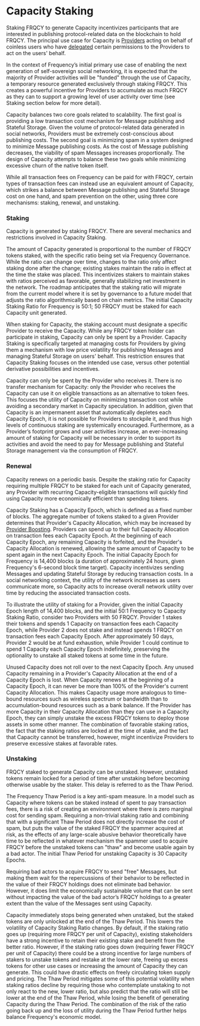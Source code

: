 # Capacity Staking

Staking FRQCY to generate Capacity incentivizes participants that are interested in publishing protocol-related data on the blockchain to hold FRQCY.
The principal use case for Capacity is [Providers](../Delegation/Providers.md) acting on behalf of coinless users who have [delegated](../Delegation/index.md) certain permissions to the Providers to act on the users' behalf.

In the context of Frequency’s initial primary use case of enabling the next generation of self-sovereign social networking, it is expected that the majority of Provider activities will be "funded" through the use of Capacity, a temporary resource generated exclusively through staking FRQCY.
This creates a powerful incentive for Providers to accumulate as much FRQCY as they can to support a growing level of user activity over time (see Staking section below for more detail).

Capacity balances two core goals related to scalability.
The first goal is providing a low transaction cost mechanism for Message publishing and Stateful Storage.
Given the volume of protocol-related data generated in social networks, Providers must be extremely cost-conscious about publishing costs.
The second goal is minimizing spam in a system designed to minimize Message publishing costs.
As the cost of Message publishing decreases, the viability of spam Messages increases proportionally.
The design of Capacity attempts to balance these two goals while minimizing excessive churn of the native token itself.

<!-- TODO: Add diagram -->

While all transaction fees on Frequency can be paid for with FRQCY, certain types of transaction fees can instead use an equivalent amount of Capacity, which strikes a balance between Message publishing and Stateful Storage cost on one hand, and spam prevention on the other, using three core mechanisms: staking, renewal, and unstaking.

### Staking

Capacity is generated by staking FRQCY.
There are several mechanics and restrictions involved in Capacity Staking.

The amount of Capacity generated is proportional to the number of FRQCY tokens staked, with the specific ratio being set via Frequency Governance.
While the ratio can change over time, changes to the ratio only affect staking done after the change; existing stakes maintain the ratio in effect at the time the stake was placed.
This incentivizes stakers to maintain stakes with ratios perceived as favorable, generally stabilizing net investment in the network.
The roadmap anticipates that the staking ratio will migrate from the current model where it is set by governance to a future model that adjusts the ratio algorithmically based on chain metrics.
The initial Capacity Staking Ratio for Frequency is 50:1; 50 FRQCY must be staked for each Capacity unit generated.

When staking for Capacity, the staking account must designate a specific Provider to receive the Capacity.
While any FRQCY token holder can participate in staking, Capacity can only be spent by a Provider.
Capacity Staking is specifically targeted at managing costs for Providers by giving them a mechanism with low price volatility for publishing Messages and managing Stateful Storage on users' behalf.
This restriction ensures that Capacity Staking focuses on the intended use case, versus other potential derivative possibilities and incentives.

Capacity can only be spent by the Provider who receives it.
There is no transfer mechanism for Capacity: only the Provider who receives the Capacity can use it on eligible transactions as an alternative to token fees.
This focuses the utility of Capacity on minimizing transaction cost while avoiding a secondary market in Capacity speculation.
In addition, given that Capacity is an impermanent asset that automatically depletes each Capacity Epoch, it is not possible for Providers to stockpile it, and thus high levels of continuous staking are systemically encouraged.
Furthermore, as a Provider’s footprint grows and user activities increase, an ever-increasing amount of staking for Capacity will be necessary in order to support its activities and avoid the need to pay for Message publishing and Stateful Storage management via the consumption of FRQCY.

### Renewal

Capacity renews on a periodic basis.
Despite the staking ratio for Capacity requiring multiple FRQCY to be staked for each unit of Capacity generated, any Provider with recurring Capacity-eligible transactions will quickly find using Capacity more economically efficient than spending tokens.

Capacity Staking has a Capacity Epoch, which is defined as a fixed number of blocks.
The aggregate number of tokens staked to a given Provider determines that Provider's Capacity Allocation, which may be increased by [Provider Boosting](./ProviderBoosting.md).
Providers can spend up to their full Capacity Allocation on transaction fees each Capacity Epoch.
At the beginning of each Capacity Epoch, any remaining Capacity is forfeited, and the Provider's Capacity Allocation is renewed, allowing the same amount of Capacity to be spent again in the next Capacity Epoch.
The initial Capacity Epoch for Frequency is 14,400 blocks (a duration of approximately 24 hours, given Frequency's 6-second block time target).
Capacity incentivizes sending Messages and updating Stateful Storage by reducing transaction costs.
In a social networking context, the utility of the network increases as users communicate more, so Capacity acts to increase overall network utility over time by reducing the associated transaction costs.

To illustrate the utility of staking for a Provider, given the initial Capacity Epoch length of 14,400 blocks, and the initial 50:1 Frequency to Capacity Staking Ratio, consider two Providers with 50 FRQCY.
Provider 1 stakes their tokens and spends 1 Capacity on transaction fees each Capacity Epoch, while Provider 2 does not stake and instead spends 1 FRQCY on transaction fees each Capacity Epoch.
After approximately 50 days, Provider 2 would be at fund exhaustion, while Provider 1 could continue to spend 1 Capacity each Capacity Epoch indefinitely, preserving the optionality to unstake all staked tokens at some time in the future.

Unused Capacity does not roll over to the next Capacity Epoch.
Any unused Capacity remaining in a Provider's Capacity Allocation at the end of a Capacity Epoch is lost.
When Capacity renews at the beginning of a Capacity Epoch, it can never be more than 100% of the Provider's current Capacity Allocation.
This makes Capacity usage more analogous to time-bound resources such as wireless spectrum or bandwidth than to accumulation-bound resources such as a bank balance.
If the Provider has more Capacity in their Capacity Allocation than they can use in a Capacity Epoch, they can simply unstake the excess FRQCY tokens to deploy those assets in some other manner.
The combination of favorable staking ratios, the fact that the staking ratios are locked at the time of stake, and the fact that Capacity cannot be transferred, however,  might incentivize Providers to preserve excessive stakes at favorable rates.

### Unstaking

FRQCY staked to generate Capacity can be unstaked.
However, unstaked tokens remain locked for a period of time after unstaking before becoming otherwise usable by the staker.
This delay is referred to as the Thaw Period.

The Frequency Thaw Period is a key anti-spam measure.
In a model such as Capacity where tokens can be staked instead of spent to pay transaction fees, there is a risk of creating an environment where there is zero marginal cost for sending spam.
Requiring a non-trivial staking ratio and combining that with a significant Thaw Period does not directly increase the cost of spam, but puts the value of the staked FRQCY the spammer acquired at risk, as the effects of any large-scale abusive behavior theoretically have time to be reflected in whatever mechanism the spammer used to acquire FRQCY before the unstaked tokens can "thaw" and become usable again by a bad actor.
The initial Thaw Period for unstaking Capacity is 30 Capacity Epochs.

Requiring bad actors to acquire FRQCY to send "free" Messages, but making them wait for the repercussions of their behavior to be reflected in the value of their FRQCY holdings does not eliminate bad behavior.
However, it does limit the economically sustainable volume that can be sent without impacting the value of the bad actor’s FRQCY holdings to a greater extent than the value of the Messages sent using Capacity.

Capacity immediately stops being generated when unstaked, but the staked tokens are only unlocked at the end of the Thaw Period.
This lowers the volatility of Capacity Staking Ratio changes.
By default, if the staking ratio goes up (requiring more FRQCY per unit of Capacity), existing stakeholders have a strong incentive to retain their existing stake and benefit from the better ratio.
However, if the staking ratio goes down (requiring fewer FRQCY per unit of Capacity) there could be a strong incentive for large numbers of stakers to unstake tokens and restake at the lower rate, freeing up excess tokens for other use cases or increasing the amount of Capacity they can generate.
This could have drastic effects on freely circulating token supply and pricing.
The Thaw Period mitigates some of this potential volatility when staking ratios decline by requiring those who contemplate unstaking to not only react to the new, lower ratio, but also predict that the ratio will still be lower at the end of the Thaw Period, while losing the benefit of generating Capacity during the Thaw Period.
The combination of the risk of the ratio going back up and the loss of utility during the Thaw Period further helps balance Frequency's economic model.
